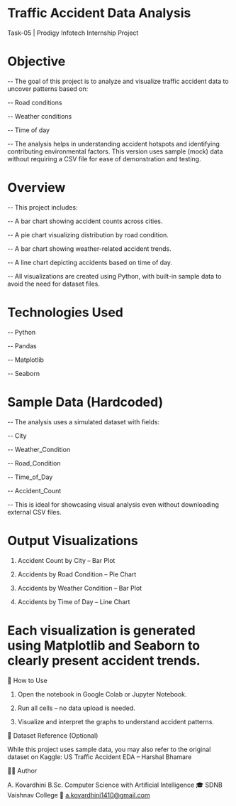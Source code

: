 # Traffic Accident Data Analysis

Task-05 | Prodigy Infotech Internship Project

# Objective

-- The goal of this project is to analyze and visualize traffic accident data to uncover patterns based on:

-- Road conditions

-- Weather conditions

-- Time of day

-- The analysis helps in understanding accident hotspots and identifying contributing environmental factors. This version uses sample (mock) data without requiring a CSV file for ease of demonstration and testing.


# Overview

-- This project includes:

-- A bar chart showing accident counts across cities.

-- A pie chart visualizing distribution by road condition.

-- A bar chart showing weather-related accident trends.

-- A line chart depicting accidents based on time of day.

-- All visualizations are created using Python, with built-in sample data to avoid the need for dataset files.



# Technologies Used

-- Python

-- Pandas

-- Matplotlib

-- Seaborn



# Sample Data (Hardcoded)

-- The analysis uses a simulated dataset with fields:

-- City

-- Weather_Condition

-- Road_Condition

-- Time_of_Day

-- Accident_Count

-- This is ideal for showcasing visual analysis even without downloading external CSV files.


# Output Visualizations

1. Accident Count by City – Bar Plot

2. Accidents by Road Condition – Pie Chart

3. Accidents by Weather Condition – Bar Plot

4. Accidents by Time of Day – Line Chart


# Each visualization is generated using Matplotlib and Seaborn to clearly present accident trends.

📘 How to Use

1. Open the notebook in Google Colab or Jupyter Notebook.

2. Run all cells – no data upload is needed.

3. Visualize and interpret the graphs to understand accident patterns.

🔗 Dataset Reference (Optional)

While this project uses sample data, you may also refer to the original dataset on Kaggle:
US Traffic Accident EDA – Harshal Bhamare

👩‍💻 Author

A. Kovardhini
B.Sc. Computer Science with Artificial Intelligence
🎓 SDNB Vaishnav College
📧 a.kovardhini1410@gmail.com
